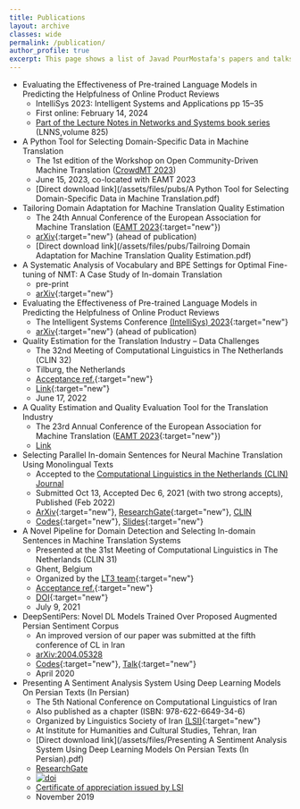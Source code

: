 ```yaml
---
title: Publications
layout: archive
classes: wide
permalink: /publication/
author_profile: true
excerpt: This page shows a list of Javad PourMostafa's papers and talks.
---
```

*   Evaluating the Effectiveness of Pre-trained Language Models in Predicting the Helpfulness of Online Product Reviews
    *   IntelliSys 2023: Intelligent Systems and Applications pp 15–35
    *   First online: February 14, 2024
    *   [Part of the Lecture Notes in Networks and Systems book series](https://link.springer.com/chapter/10.1007/978-3-031-47718-8_2) (LNNS,volume 825)
*   A Python Tool for Selecting Domain-Specific Data in Machine Translation
    *   The 1st edition of the Workshop on Open Community-Driven Machine Translation ([CrowdMT 2023](https://macocu.eu/workshop))
    *   June 15, 2023, co-located with EAMT 2023
    *   [Direct download link](/assets/files/pubs/A Python Tool for Selecting Domain-Specific Data in Machine Translation.pdf)
*   Tailoring Domain Adaptation for Machine Translation Quality Estimation
    *   The 24th Annual Conference of the European Association for Machine Translation ([EAMT 2023](https://events.tuni.fi/eamt23/){:target="new"})
    *   [arXiv](https://arxiv.org/abs/2304.08891){:target="new"} (ahead of publication)
    *   [Direct download link](/assets/files/pubs/Tailroing Domain Adaptation for Machine Translation Quality Estimation.pdf)
*   A Systematic Analysis of Vocabulary and BPE Settings for Optimal Fine-tuning of NMT: A Case Study of In-domain Translation 
    *   pre-print
    *   [arXiv](https://arxiv.org/abs/2303.00722){:target="new"}
*   Evaluating the Effectiveness of Pre-trained Language Models in Predicting the Helpfulness of Online Product Reviews
    *   The Intelligent Systems Conference [(IntelliSys) 2023](https://saiconference.com/IntelliSys){:target="new"} 
    *   [arXiv](https://arxiv.org/abs/2302.10199){:target="new"} (ahead of publication)
*   Quality Estimation for the Translation Industry – Data Challenges
    *   The 32nd Meeting of Computational Linguistics in The Netherlands (CLIN 32)
    *   Tilburg, the Netherlands
    *   [Acceptance ref.](https://clin2022.uvt.nl/clin32/programme/){:target="new"}
    *   [Link](https://www.researchgate.net/publication/361389091_Quality_Estimation_for_the_Translation_Industry_-_Data_Challenges){:target="new"}
    *   June 17, 2022
*   A Quality Estimation and Quality Evaluation Tool for the Translation Industry  
    *   The 23rd Annual Conference of the European Association for Machine Translation ([EAMT 2023](https://events.tuni.fi/eamt23/){:target="new"})
    *   [Link](https://aclanthology.org/2022.eamt-1.43/{:target="new"})   
*   Selecting Parallel In-domain Sentences for Neural Machine Translation Using Monolingual Texts
    *   Accepted to the [Computational Linguistics in the Netherlands (CLIN) Journal](https://www.clinjournal.org/{:target="new"})
    *   Submitted Oct 13, Accepted Dec 6, 2021 (with two strong accepts), Published (Feb 2022)
    *   [ArXiv](http://arxiv.org/abs/2112.06096){:target="new"}, [ResearchGate](https://www.researchgate.net/publication/357013946_Selecting_Parallel_In-domain_Sentences_for_Neural_Machine_Translation_Using_Monolingual_Texts){:target="new"}, [CLIN](https://www.clinjournal.org/index.php/clinj/article/view/137)
    *   [Codes](https://github.com/JoyeBright/DataSelection-NMT){:target="new"}, [Slides](https://www.researchgate.net/publication/360105031_Selecting_Parallel_In-domain_Sentences_for_Neural_Machine_Translation_NMT_Using_Monolingual_Texts){:target="new"}
*   A Novel Pipeline for Domain Detection and Selecting In-domain Sentences in Machine Translation Systems
    *   Presented at the 31st Meeting of Computational Linguistics in The Netherlands (CLIN 31)
    *   Ghent, Belgium
    *   Organized by the [LT3 team](https://lt3.ugent.be/){:target="new"}
    *   [Acceptance ref.](https://www.clin31.ugent.be/programme/){:target="new"}
    *   [DOI](https://doi.org/10.6084/m9.figshare.14829030){:target="new"}
    *   July 9, 2021
*   DeepSentiPers: Novel DL Models Trained Over Proposed Augmented Persian Sentiment Corpus
    *   An improved version of our paper was submitted at the fifth conference of CL in Iran
    *   [arXiv:2004.05328](https://arxiv.org/abs/2004.05328)
    *   [Codes](https://github.com/JoyeBright/DeepSentiPers){:target="new"}, [Talk](https://www.researchgate.net/publication/338570412_A_Deep_Persian_Sentiment_Analysis_Framework){:target="new"}
    *   April 2020
*   Presenting A Sentiment Analysis System Using Deep Learning Models On Persian Texts (In Persian)
    *   The 5th National Conference on Computational Linguistics of Iran
    *   Also published as a chapter (ISBN: 978-622-6649-34-6)
    *   Organized by Linguistics Society of Iran [(LSI)](https://en.wikipedia.org/wiki/Linguistics_Society_of_Iran){:target="new"}
    *   At Institute for Humanities and Cultural Studies, Tehran, Iran
    *   [Direct download link](/assets/files/Presenting A Sentiment Analysis System Using Deep Learning Models On Persian Texts (In Persian).pdf)
    *   [ResearchGate](https://www.researchgate.net/publication/335612122_Presenting_A_Sentiment_Analysis_System_Using_Deep_Learning_Models_On_Persian_Texts_In_Persian)
    *   [![doi](https://zenodo.org/badge/DOI/10.5281/zenodo.3551273.svg)](https://doi.org/10.5281/zenodo.3551273)
    *   [Certificate of appreciation issued by LSI](/assets/files/CLConference-English.pdf)
    *   November 2019
